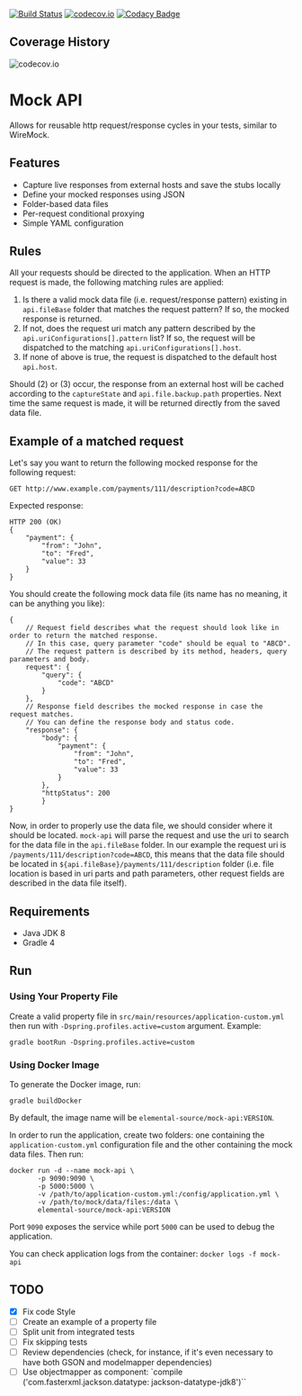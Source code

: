 [![Build Status](https://travis-ci.org/elemental-source/mock-api.svg?branch=master)](https://travis-ci.org/elemental-source/mock-api)
[![codecov.io](https://codecov.io/github/elemental-source/mock-api/coverage.svg?branch=master)](https://codecov.io/github/elemental-source/mock-api?branch=master)
[![Codacy Badge](https://api.codacy.com/project/badge/Grade/2be4911c74b14b68a37e78ca4c2c8273)](https://www.codacy.com/app/elemental-source/mock-api?utm_source=github.com&amp;utm_medium=referral&amp;utm_content=elemental-source/mock-api&amp;utm_campaign=Badge_Grade)

## Coverage History
![codecov.io](https://codecov.io/github/elemental-source/mock-api/branch.svg?branch=master)

# Mock API

Allows for reusable http request/response cycles in your tests, similar to WireMock.

## Features

* Capture live responses from external hosts and save the stubs locally
* Define your mocked responses using JSON
* Folder-based data files
* Per-request conditional proxying
* Simple YAML configuration

## Rules

All your requests should be directed to the application. When an HTTP request is made, the following matching rules are applied:

1. Is there a valid mock data file (i.e. request/response pattern) existing in `api.fileBase` folder that matches the request pattern? If so, the mocked response is returned. 
2. If not, does the request uri match any pattern described by the `api.uriConfigurations[].pattern` list? If so, the request will be dispatched to the matching `api.uriConfigurations[].host`.
3. If none of above is true, the request is dispatched to the default host `api.host`.

Should (2) or (3) occur, the response from an external host will be cached according to the `captureState` and `api.file.backup.path` properties. Next time the same request is made, it will be returned directly from the saved data file.

## Example of a matched request

Let's say you want to return the following mocked response for the following request: 

```
GET http://www.example.com/payments/111/description?code=ABCD
```

Expected response:

```
HTTP 200 (OK)
{
    "payment": {
        "from": "John",
        "to": "Fred",
        "value": 33
    }
}
```

You should create the following mock data file (its name has no meaning, it can be anything you like):

```
{
    // Request field describes what the request should look like in order to return the matched response.
    // In this case, query parameter "code" should be equal to "ABCD".
    // The request pattern is described by its method, headers, query parameters and body.
    request": {
        "query": {
            "code": "ABCD"
        }
    },
    // Response field describes the mocked response in case the request matches.
    // You can define the response body and status code.
    "response": {
        "body": {
            "payment": {
                "from": "John",
                "to": "Fred",
                "value": 33
            }
        },
        "httpStatus": 200
        }
}
```

Now, in order to properly use the data file, we should consider where it should be located. `mock-api` will parse the request and use the uri to search for the data file in the `api.fileBase` folder. In our example the request uri is `/payments/111/description?code=ABCD`, this means that the data file should be located in `${api.fileBase}/payments/111/description` folder (i.e. file location is based in uri parts and path parameters, other request fields are described in the data file itself). 

## Requirements

* Java JDK 8
* Gradle 4

## Run

### Using Your Property File
Create a valid property file in `src/main/resources/application-custom.yml` then run with `-Dspring.profiles.active=custom` argument. Example:

```
gradle bootRun -Dspring.profiles.active=custom
```

### Using Docker Image
To generate the Docker image, run: 

```
gradle buildDocker
```

By default, the image name will be `elemental-source/mock-api:VERSION`.

In order to run the application, create two folders: one containing the `application-custom.yml` configuration file and the other containing the mock data files. Then run:

```
docker run -d --name mock-api \
       -p 9090:9090 \
       -p 5000:5000 \
       -v /path/to/application-custom.yml:/config/application.yml \
       -v /path/to/mock/data/files:/data \
       elemental-source/mock-api:VERSION
```

Port `9090` exposes the service while port `5000` can be used to debug the application.

You can check application logs from the container: `docker logs -f mock-api`

## TODO

- [X] Fix code Style
- [ ] Create an example of a property file
- [ ] Split unit from integrated tests
- [ ] Fix skipping tests
- [ ] Review dependencies (check, for instance, if it's even necessary to have both GSON and modelmapper dependencies)
- [ ] Use objectmapper as component: `compile ('com.fasterxml.jackson.datatype: jackson-datatype-jdk8')``

